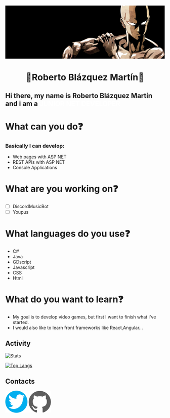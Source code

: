 ![Bonfire](banner.jpg)

<h1 style="text-align:center;"> 👊Roberto Blázquez Martín👊 </h1>

## Hi there, my name is Roberto Blázquez Martín and i am a <span style="color:white"> JUNIOR NET DEVELOPER </span> 

# What can you do❓
### Basically I can develop:
-  Web pages with ASP NET
-  REST APIs with ASP NET
-  Console Applications

# What are you working on❓
- [ ] DiscordMusicBot
- [ ] Youpus

# What languages do you use❓
- C#
- Java
- GDscript
- Javascript
- CSS
- Html

# What do you want to learn❓
- My goal is to develop video games, but first I want to finish what I've started.
- I would also like to learn front frameworks like React,Angular...

## Activity

![Stats](https://github-readme-stats.vercel.app/api?username=xBaank&show_icons=true&theme=radical)

[![Top Langs](https://github-readme-stats.vercel.app/api/top-langs/?username=xBaank&layout=compact&theme=radical)](https://github.com/xBaank/)



## Contacts  

<a href="https://twitter.com/Bankyz_BS"><img src="twittericon.png" width=70 ></a> 
<a href="https://github.com/xBaank"><img src="githubicon.svg" width=70 ></a>






    
